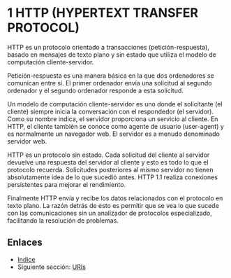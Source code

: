 # 1 HTTP (HYPERTEXT TRANSFER PROTOCOL)

HTTP es un protocolo orientado a transacciones (petición-respuesta), basado en mensajes de texto plano y sin estado que utiliza el modelo de computación cliente-servidor. 

Petición-respuesta es una manera básica en la que dos ordenadores se comunican entre sí. El primer ordenador envía una solicitud al segundo ordenador y el segundo ordenador responde a esta solicitud.

Un modelo de computación cliente-servidor es uno donde el solicitante (el cliente) siempre inicia la conversación con el respondedor (el servidor). Como su nombre indica, el servidor proporciona un servicio al cliente. En HTTP, el cliente también se conoce como agente de usuario (user-agent) y es normalmente un navegador web. El servidor es a menudo denominado servidor web.

HTTP es un protocolo sin estado. Cada solicitud del cliente al servidor devuelve una respuesta del servidor al cliente y esto es todo lo que el protocolo recuerda. Solicitudes posteriores al mismo servidor no tienen absolutamente idea de lo que sucedió antes. HTTP 1.1 realiza conexiones persistentes para mejorar el rendimiento.

Finalmente HTTP envía y recibe los datos relacionados con el protocolo en texto plano. La razón detrás de esto es permitir que se vea lo que sucede con las comunicaciones sin un analizador de protocolos especializado, facilitando la resolución de problemas.

## Enlaces

- [Indice](preface.md)
- Siguiente sección: [URIs](01.1.md)
